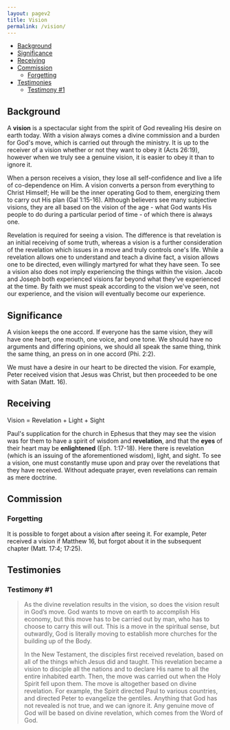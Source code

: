 ```yaml
---
layout: pagev2
title: Vision
permalink: /vision/
---
```

- [Background](#background)
- [Significance](#significance)
- [Receiving](#receiving)
- [Commission](#commission)
  - [Forgetting](#forgetting)
- [Testimonies](#testimonies)
  - [Testimony #1](#testimony-1)

## Background

A **vision** is a spectacular sight from the spirit of God revealing His desire on earth today. With a vision always comes a divine commission and a burden for God's move, which is carried out through the ministry. It is up to the receiver of a vision whether or not they want to obey it (Acts 26:19), however when we truly see a genuine vision, it is easier to obey it than to ignore it.

When a person receives a vision, they lose all self-confidence and live a life of co-dependence on Him. A vision converts a person from everything to Christ Himself; He will be the inner operating God to them, energizing them to carry out His plan (Gal 1:15-16). Although believers see many subjective visions, they are all based on the vision of the age - what God wants His people to do during a particular period of time - of which there is always one.

Revelation is required for seeing a vision. The difference is that revelation is an initial receiving of some truth, whereas a vision is a further consideration of the revelation which issues in a move and truly controls one's life. While a revelation allows one to understand and teach a divine fact, a vision allows one to be directed, even willingly martyred for what they have seen. To see a vision also does not imply experiencing the things within the vision. Jacob and Joseph both experienced visions far beyond what they've experienced at the time. By faith we must speak according to the vision we've seen, not our experience, and the vision will eventually become our experience.

## Significance

A vision keeps the one accord. If everyone has the same vision, they will have one heart, one mouth, one voice, and one tone. We should have no arguments and differing opinions, we should all speak the same thing, think the same thing, an press on in one accord (Phi. 2:2).

We must have a desire in our heart to be directed the vision. For example, Peter received vision that Jesus was Christ, but then proceeded to be one with Satan (Matt. 16).

## Receiving

Vision = Revelation + Light + Sight

Paul's supplication for the church in Ephesus that they may see the vision was for them to have a spirit of wisdom and **revelation**, and that the **eyes** of their heart may be **enlightened** (Eph. 1:17-18). Here there is revelation (which is an issuing of the aforementioned wisdom), light, and sight. To see a vision, one must constantly muse upon and pray over the revelations that they have received. Without adequate prayer, even revelations can remain as mere doctrine.

## Commission

### Forgetting

It is possible to forget about a vision after seeing it. For example, Peter received a vision if Matthew 16, but forgot about it in the subsequent chapter (Matt. 17:4; 17:25).

## Testimonies

### Testimony #1

>As the divine revelation results in the vision, so does the vision result in God’s move. God wants to move on earth to accomplish His economy, but this move has to be carried out by man, who has to choose to carry this will out. This is a move in the spiritual sense, but outwardly, God is literally moving to establish more churches for the building up of the Body.
>
>In the New Testament, the disciples first received revelation, based on all of the things which Jesus did and taught. This revelation became a vision to disciple all the nations and to declare His name to all the entire inhabited earth. Then, the move was carried out when the Holy Spirit fell upon them. The move is altogether based on divine revelation. For example, the Spirit directed Paul to various countries, and directed Peter to evangelize the gentiles. Anything that God has not revealed is not true, and we can ignore it. Any genuine move of God will be based on divine revelation, which comes from the Word of God.
